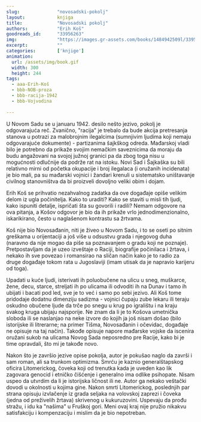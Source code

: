 ```yaml
---
slug:              "novosadski-pokolj"
layout:            knjiga
title:             "Novosadski pokolj"
authors:           "Erih Koš"
goodreads_id:      "33956263"
img:               "https://images.gr-assets.com/books/1484942509l/33956263.jpg"
excerpt:           ""
categories:        ['knjige']
animation:
  url: /assets/img/book.gif
  width: 300
  height: 244
tags:
  - aaa-Erih-Koš
  - bbb-NOB-proza
  - bbb-racija-1942
  - bbb-Vojvodina
  
---
```


U Novom Sadu se u januaru 1942. desilo nešto jezivo, pokolj je odgovarajuća reč. Zvanično, "racija" je trebalo da bude 
akcija pretresanja stanova u potrazi za malobrojnim ilegalcima (sumnjivim ljudima koji nemaju odgovarajuće dokumente) - 
partizanima šajkškog odreda. Mađarskoj vladi bilo je potrebno da prikaže svojim nemačkim saveznicima da moraju da budu 
angažovani na svojoj južnoj granici pa da zbog toga nisu u mogućnosti odlučnije da podrže rat na istoku. Novi Sad i 
Šajkaška su bili relativno mirni od početka okupacije i broj ilegalaca (i oružanih incidenata) je bio mali, pa su 
mađarski vojnici i žandari krenuli u sistematsko uništavanje civilnog stanovništva da bi proizveli dovoljno veliki obim 
i dojam.

Erih Koš se prihvatio nezahvalnog zadatka da ove događaje opiše velikim delom iz ugla počinitelja. Kako to uraditi? 
Kako se staviti u misli tih ljudi, kako ispuniti detalje, ispričati šta su govorili i radili? Nemam odgovore na ova 
pitanja, a Košov odgovor je bio da ih prikaže vrlo jednodimenzionalno, iskarikirano, često u naglašenom kontrastu sa 
žrtvama.

Koš nije bio Novosađanin, niti je živeo u Novom Sadu, i to se oseti po sitnim greškama u orijentaciji a još više u 
odsustvu grada i njegovog duha (naravno da nije mogao da piše sa poznavanjem o gradu koji ne poznaje). Pretpostavljam 
da je uzeo izveštaje o Raciji, biografije počinilaca i žrtava, i nekako ih sve povezao i romansirao na sličan način 
kako je to radio za druge događaje tokom rata u Jugoslaviji (imam utisak da je napravio karijeru od toga).

Upadati u kuće ljudi, isterivati ih poluobučene na ulicu u sneg, muškarce, žene, decu, starce, streljati ih po ulicama 
ili odvoditi ih na Dunav i tamo ih ubijati i bacati pod led, sve je to već i samo po sebi jezivo. Ali Koš tome pridodaje 
dodatnu dimenziju sadizma - vojnici čupaju zube lekaru ili teraju oskudno obučene ljude da trče po snegu u krug po 
igralištu i na kraju svakog kruga ubijaju najsporije. Ne znam da li je to Košova umetnička sloboda ili se naslanjao na 
neke izvore do kojih ja još nisam došao (bilo istorijske ili litrerarne; na primer Tišma, Novosađanin i očevidac, 
događaje ne opisuje na taj način). Takođe opisuje napore mađarske vojske da iscenira oružani sukob na ulicama Novog 
Sada neposredno pre Racije, kako bi je time opravdali, što mi je takođe novo.

Nakon što je završio jezive opise pokolja, autor je pokušao naglo da završi i sam roman, ali sa trunkom optimizma. 
Smrću je kaznio generalštapskog oficira Litomerickog, čoveka koji od trenutka kada je uveden kao lik zagovara genocid 
i etničko čišćenje i generalno ima odlike psihopate. Nisam uspeo da utvrdim da li je istorijska ličnost ili ne. Autor 
ga nekako veštački dovodi u okolnosti u kojima gine. Nakon smrti Litomerickog, poslednjih par strana opisuju izvlačenje 
iz grada seljaka na volovskoj zaprezi i čoveka (jedna od preživelih žrtava) skrivenog u kukuruzovini. Uspevaju da prođu 
stražu, i idu ka "našima" u Fruškoj gori. Meni ovaj kraj nije pružio nikakvu satisfakciju i kompenzaciju i mislim da je 
bio nepotreban.